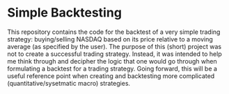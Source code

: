 # Simple Backtesting

This repository contains the code for the backtest of a very simple trading strategy: buying/selling NASDAQ based on its price relative to a moving average (as specified by the user). The purpose of this (short) project was not to create a successful trading strategy. Instead, it was intended to help me think through and decipher the logic that one would go through when formulating a backtest for a trading strategy. Going forward, this will be a useful reference point when creating and backtesting more complicated (quantitative/sysetmatic macro) strategies.
